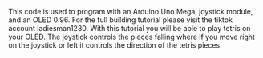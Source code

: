 This code is used to program with an Arduino Uno Mega, joystick module, and an OLED 0.96. 
For the full building tutorial please visit the tiktok account ladiesman1230. 
With this tutorial you will be able to play tetris on your OLED.
The joystick controls the pieces falling where if you move right on the joystick or left it controls the direction of the tetris pieces.
